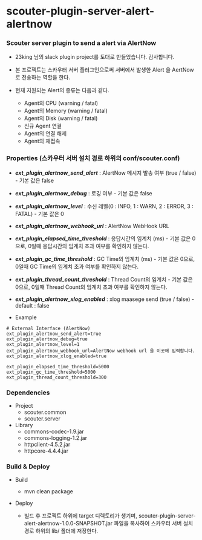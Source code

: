 # scouter-plugin-server-alert-alertnow
### Scouter server plugin to send a alert via AlertNow

- 23king 님의 slack plugin project를 토대로 만들었습니다. 감사합니다.

- 본 프로젝트는 스카우터 서버 플러그인으로써 서버에서 발생한 Alert 을 AertNow 로 전송하는 역할을 한다.
- 현재 지원되는 Alert의 종류는 다음과 같다.
	- Agent의 CPU (warning / fatal)
	- Agent의 Memory (warning / fatal)
	- Agent의 Disk (warning / fatal)
	- 신규 Agent 연결
	- Agent의 연결 해제
	- Agent의 재접속

### Properties (스카우터 서버 설치 경로 하위의 conf/scouter.conf)
* **_ext\_plugin\_alertnow\_send\_alert_** : AlertNow 메시지 발송 여부 (true / false) - 기본 값은 false
* **_ext\_plugin\_alertnow\_debug_** : 로깅 여부 - 기본 값은 false
* **_ext\_plugin\_alertnow\_level_** : 수신 레벨(0 : INFO, 1 : WARN, 2 : ERROR, 3 : FATAL) - 기본 값은 0
* **_ext\_plugin\_alertnow\_webhook_url_** : AlertNow WebHook URL
* **_ext\_plugin\_elapsed\_time\_threshold_** : 응답시간의 임계치 (ms) - 기본 값은 0으로, 0일때 응답시간의 임계치 초과 여부를 확인하지 않는다.
* **_ext\_plugin\_gc\_time\_threshold_** : GC Time의 임계치 (ms) - 기본 값은 0으로, 0일때 GC Time의 임계치 초과 여부를 확인하지 않는다.
* **_ext\_plugin\_thread\_count\_threshold_** : Thread Count의 임계치 - 기본 값은 0으로, 0일때 Thread Count의 임계치 초과 여부를 확인하지 않는다.
* **_ext\_plugin\_alertnow\_xlog\_enabled_** : xlog maasege send (true / false) - default : false

* Example
```
# External Interface (AlertNow)
ext_plugin_alertnow_send_alert=true
ext_plugin_alertnow_debug=true
ext_plugin_alertnow_level=1
ext_plugin_alertnow_webhook_url=AlertNow webhook url 을 이곳에 입력합니다.
ext_plugin_alertnow_xlog_enabled=true

ext_plugin_elapsed_time_threshold=5000
ext_plugin_gc_time_threshold=5000
ext_plugin_thread_count_threshold=300
```

### Dependencies
* Project
    - scouter.common
    - scouter.server
* Library
    - commons-codec-1.9.jar
    - commons-logging-1.2.jar
    - httpclient-4.5.2.jar
    - httpcore-4.4.4.jar

### Build & Deploy
* Build
    - mvn clean package

* Deploy
    - 빌드 후 프로젝트 하위에 target 디렉토리가 생기며, scouter-plugin-server-alert-alertnow-1.0.0-SNAPSHOT.jar 파일을 복사하여 스카우터 서버 설치 경로 하위의 lib/ 폴더에 저장한다.
